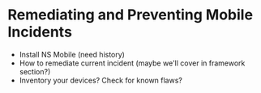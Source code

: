 # Remediating and Preventing Mobile Incidents

* Install NS Mobile (need  history)
* How to remediate current incident (maybe we'll cover in framework section?)
* Inventory your devices? Check for known flaws?